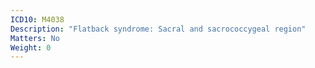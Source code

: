 ```yaml
---
ICD10: M4038
Description: "Flatback syndrome: Sacral and sacrococcygeal region"
Matters: No
Weight: 0
---
```


